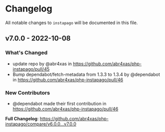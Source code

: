 # Changelog

All notable changes to `instapago` will be documented in this file.

## v7.0.0 - 2022-10-08

### What's Changed

- update repo by @abr4xas in https://github.com/abr4xas/php-instapago/pull/45
- Bump dependabot/fetch-metadata from 1.3.3 to 1.3.4 by @dependabot in https://github.com/abr4xas/php-instapago/pull/46

### New Contributors

- @dependabot made their first contribution in https://github.com/abr4xas/php-instapago/pull/46

**Full Changelog**: https://github.com/abr4xas/php-instapago/compare/v6.0.0...v7.0.0
